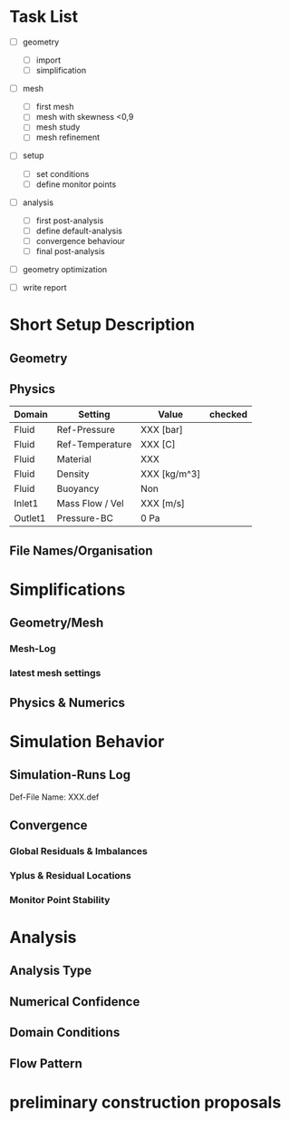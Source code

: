 
<!-- copied from tools/framework/openFoam/dummies/study-documentation.md -->

# Task List
<!-- ==================================================================================== -->
- [ ] geometry 
    - [ ] import
    - [ ] simplification
- [ ] mesh
    - [ ] first mesh
    - [ ] mesh with skewness <0,9
    - [ ] mesh study
    - [ ] mesh refinement
- [ ] setup
    - [ ] set conditions
    - [ ] define monitor points
- [ ] analysis
    - [ ] first post-analysis
    - [ ] define default-analysis
    - [ ] convergence behaviour
    - [ ] final post-analysis
- [ ] geometry optimization
- [ ] write report


<!-- #################################################################################### -->
# Short Setup Description
<!-- #################################################################################### -->

## Geometry
<!-- ==================================================================================== -->


## Physics
<!-- ==================================================================================== -->
| Domain    | Setting               | Value             | checked       |
| --------- | --------------------- | ----------------- | ------------- |
| Fluid     | Ref-Pressure          | XXX [bar]         |               |
| Fluid     | Ref-Temperature       | XXX [C]           |               |
| Fluid     | Material              | XXX               |               |
| Fluid     | Density               | XXX [kg/m^3]      |               |
| Fluid     | Buoyancy              | Non               |               |
| Inlet1    | Mass Flow / Vel       | XXX [m/s]         |               |
| Outlet1   | Pressure-BC           | 0 Pa              |               |

## File Names/Organisation
<!-- ==================================================================================== -->


<!-- #################################################################################### -->
# Simplifications
<!-- #################################################################################### -->

## Geometry/Mesh
<!-- ==================================================================================== -->
### Mesh-Log
<!-- | Mesh-Nr/Name/hash | Nodes===_ | Features      | Quality (Skewness/Yplus)  | MeshStudyNotes    |
| ----------------- | --------- | ------------- | ------------------------- | ------------------|
|                   | nodes_xxx | features_xxxx | quality_xxxxxxxxxxxxxxxx  |                   | -->

### latest mesh settings
<!-- | Mesh Group| Mesh Feature              | Setting       |
| ----------| ------------------------- | ------------- |
| Workbench-Name |                      | XXX
| general   | Mesh Type:                | ??? Tet/Prism Netz
| general   | Inflation:                | ??? mit Inflation Layer
| defaults  | Element Size              | ??? 40 mm
| sizing    | Use Adaptive Sizing       | ??? No
| sizing    | Mesh Defeat. / Size       | ??? yes / 1 mm
| sizing    | Capture Curvature         | ??? Yes
| sizing    | * Curvature Min Size      | ??? 3 mm
| sizing    | * Curvature Normal Angel  | ??? Default
| sizing    | Capture Proximity         | ??? Yes
| sizing    | * Proximity Min Size      | ??? 3 mm
| sizing    | * Num Cells Across Gap    | ??? 4
| sizing    | Proximity Size Func Source| ??? Faces and Edges
| quality   | Check Mesh Quality        | ??? Yes
| quality   | Target Skewness           | ??? 0,9
| quality   | Smoothing                 | ??? High
| inflation | Use Automatic Inflation   | ??? All Faces in Chosen Named Selection  (MR Inflation)
| inflation | Inflation Option          | ??? Last Aspect Ratio
| inflation | First Layer Height        | ??? 3 mm
| inflation | Maximum Layers            | ??? 5
| inflation | Aspect Ratio (Base/Height)| ??? 1,5
| infl. adv | Collision Avoidance       | ??? Layer Compression
| infl. adv | Fix First Layer           | ??? No
| infl. adv | Gap Factor                | ??? 0,3
| infl. adv | Maximum Heigth over Base  | ??? 1
| infl. adv | Maximum Angle             | ??? 140°
| infl. adv | Fillet Ratio              | ??? 1
| infl. adv | Use Post Smoothing (Iterations) | ??? Yes 5

MR Inflation = All Faces minus: 
* MR no-Inflation
    * XXX
* Inlet
* Outlet
* Symmetries

| Mesh result               | Value     |
| ---------------------     | --------- |
| Statistics -> Nodes       | XXX
| Quality->Max (Skewness)   | XXX
| Y+ (run044)               | XXX  -->


## Physics & Numerics
<!-- ==================================================================================== -->

<!-- | Domain    | Setting               | Value             | checked       |
| --------- | --------------------- | ----------------- | ------------- |
| Numerics  | Advection Scheme      | (High Resolution) |               |
| Numerics  | Analysis Type         | steady state      |               |
| Numerics  | SubGrid-Turbulence    | (SST) <br> (Automatic Wall Function)  ||
| Numerics  | Turbulence Numerics   | (First Order)     |               |
| Post      | Macroscopic-Turbulence|                   |               | -->


<!-- #################################################################################### -->
# Simulation Behavior
<!-- #################################################################################### -->
## Simulation-Runs Log
Def-File Name:    XXX.def

<!-- | run   | Geometry/Mesh     | Setup                         | solving           | postprocessing |
| ----- | ----------------- | ----------------------------- | ----------------- | -------------- |
| 00X   |                   |                               |                   |                | -->

## Convergence
<!-- ==================================================================================== -->
### Global Residuals & Imbalances

### Yplus & Residual Locations

### Monitor Point Stability


<!-- #################################################################################### -->
# Analysis 
<!-- #################################################################################### -->
## Analysis Type

## Numerical Confidence

## Domain Conditions

## Flow Pattern
<!-- ![](cfd-reports/XXX_001_Rep/Figure001.png)  -->


<!-- #################################################################################### -->
# preliminary construction proposals
<!-- #################################################################################### -->
